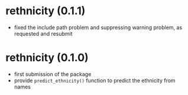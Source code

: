 # rethnicity (0.1.1)
* fixed the include path problem and suppressing warning problem, as requested and resubmit

# rethnicity (0.1.0)
* first submission of the package
* provide `predict_ethnicity()` function to predict the ethnicity from names
